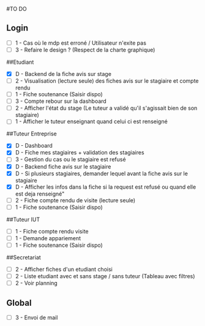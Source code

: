 #TO DO
## Login
 - [ ] 1 - Cas où le mdp est erroné / Utilisateur n'exite pas  
 - [ ] 3 - Refaire le design ? (Respect de la charte graphique)  
  
##Etudiant
 - [X] D - Backend de la fiche avis sur stage
 - [ ] 2 - Visualisation (lecture seule) des fiches avis sur le stagiaire et compte rendu  
 - [ ] 1 - Fiche soutenance (Saisir dispo)  
 - [ ] 3 - Compte rebour sur la dashboard  
 - [ ] 2 - Afficher l'état du stage (Le tuteur a validé qu'il s'agissait bien de son stagiaire)  
 - [ ] 1 - Afficher le tuteur enseignant quand celui ci est renseigné  

##Tuteur Entreprise
 - [x] D - Dashboard
 - [X] D - Fiche mes stagiaires + validation des stagiaires  
 - [ ] 3 - Gestion du cas ou le stagiaire est refusé  
 - [X] D - Backend fiche avis sur le stagiaire  
 - [X] D - Si plusieurs stagiaires, demander lequel avant la fiche avis sur le stagiaire  
 - [X] D - Afficher les infos dans la fiche si la request est refusé ou quand elle est deja renseigné"  
 - [ ] 2 - Fiche compte rendu de visite (lecture seule)  
 - [ ] 1 - Fiche soutenance (Saisir dispo)  
 
##Tuteur IUT
 - [ ] 1 - Fiche compte rendu visite  
 - [ ] 1 - Demande appariement  
 - [ ] 1 - Fiche soutenance (Saisir dispo)  
   
##Secretariat
 - [ ] 2 - Afficher fiches d'un etudiant choisi  
 - [ ] 2 - Liste etudiant avec et sans stage / sans tuteur (Tableau avec filtres)  
 - [ ] 2 - Voir planning  

## Global  
 - [ ] 3 - Envoi de mail  
